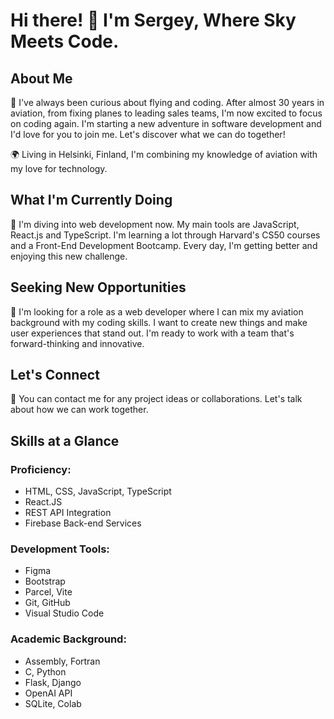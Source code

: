# Hi there! 👋 I'm Sergey, Where Sky Meets Code.

## About Me

🚀 I've always been curious about flying and coding. After almost 30 years in aviation, from fixing planes to leading sales teams, I'm now excited to focus on coding again. I'm starting a new adventure in software development and I'd love for you to join me. Let's discover what we can do together!

🌍 Living in Helsinki, Finland, I'm combining my knowledge of aviation with my love for technology.

## What I'm Currently Doing

🌱 I'm diving into web development now. My main tools are JavaScript, React.js and TypeScript. I'm learning a lot through Harvard's CS50 courses and a Front-End Development Bootcamp. Every day, I'm getting better and enjoying this new challenge.

## Seeking New Opportunities

🚀 I'm looking for a role as a web developer where I can mix my aviation background with my coding skills. I want to create new things and make user experiences that stand out. I'm ready to work with a team that's forward-thinking and innovative.

## Let's Connect

📧 You can contact me for any project ideas or collaborations. Let's talk about how we can work together.

## Skills at a Glance

### Proficiency:

- HTML, CSS, JavaScript, TypeScript
- React.JS
- REST API Integration
- Firebase Back-end Services

### Development Tools:

- Figma
- Bootstrap
- Parcel, Vite
- Git, GitHub
- Visual Studio Code

### Academic Background:

- Assembly, Fortran
- C, Python
- Flask, Django
- OpenAI API
- SQLite, Colab
